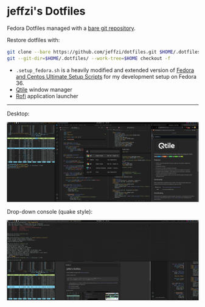 # jeffzi's Dotfiles

Fedora Dotfiles managed with a [bare git repository](https://www.atlassian.com/git/tutorials/dotfiles).

Restore dotfiles with:
```bash
git clone --bare https://github.com/jeffzi/dotfiles.git $HOME/.dotfiles
git --git-dir=$HOME/.dotfiles/ --work-tree=$HOME checkout -f
```

* `.setup_fedora.sh` is a heavily modified and extended version of 
[Fedora and Centos Ultimate Setup Scripts](https://github.com/David-Else/developer-workstation-setup-script)
for my development setup on Fedora 36.
* [Qtile](http://www.qtile.org/) window manager
* [Rofi](https://github.com/davatorium/rofi) application launcher

---

Desktop:

![desktop](desktop.png)

Drop-down console (quake style):

![desktop](quake_console.png)
